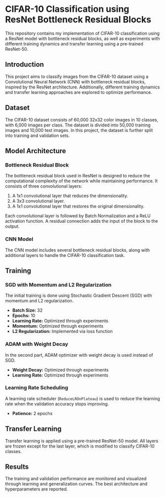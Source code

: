 # CIFAR-10 Classification using ResNet Bottleneck Residual Blocks

This repository contains my implementation of CIFAR-10 classification using a ResNet model with bottleneck residual blocks, as well as experiments with different training dynamics and transfer learning using a pre-trained ResNet-50.

## Introduction
This project aims to classify images from the CIFAR-10 dataset using a Convolutional Neural Network (CNN) with bottleneck residual blocks, inspired by the ResNet architecture. Additionally, different training dynamics and transfer learning approaches are explored to optimize performance.

## Dataset
The CIFAR-10 dataset consists of 60,000 32x32 color images in 10 classes, with 6,000 images per class. The dataset is divided into 50,000 training images and 10,000 test images. In this project, the dataset is further split into training and validation sets.

## Model Architecture

### Bottleneck Residual Block
The bottleneck residual block used in ResNet is designed to reduce the computational complexity of the network while maintaining performance. It consists of three convolutional layers:
1. A 1x1 convolutional layer that reduces the dimensionality.
2. A 3x3 convolutional layer.
3. A 1x1 convolutional layer that restores the original dimensionality.

Each convolutional layer is followed by Batch Normalization and a ReLU activation function. A residual connection adds the input of the block to the output.

### CNN Model
The CNN model includes several bottleneck residual blocks, along with additional layers to handle the CIFAR-10 classification task.

## Training

### SGD with Momentum and L2 Regularization
The initial training is done using Stochastic Gradient Descent (SGD) with momentum and L2 regularization.

- **Batch Size:** 32
- **Epochs:** 10
- **Learning Rate:** Optimized through experiments
- **Momentum:** Optimized through experiments
- **L2 Regularization:** Implemented via loss function

### ADAM with Weight Decay
In the second part, ADAM optimizer with weight decay is used instead of SGD.

- **Weight Decay:** Optimized through experiments
- **Learning Rate:** Optimized through experiments

### Learning Rate Scheduling
A learning rate scheduler (`ReduceLROnPlateau`) is used to reduce the learning rate when the validation accuracy stops improving.

- **Patience:** 2 epochs

## Transfer Learning
Transfer learning is applied using a pre-trained ResNet-50 model. All layers are frozen except for the last layer, which is modified to classify CIFAR-10 classes.

## Results
The training and validation performance are monitored and visualized through learning and generalization curves. The best architecture and hyperparameters are reported.

